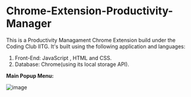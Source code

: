 # Chrome-Extension-Productivity-Manager

This is a Productivity Managament Chrome Extension build under the Coding Club IITG.
It's built using the following application and languages:

  1. Front-End: JavaScript , HTML and CSS.
  2. Database: Chrome(using its local storage API).

**Main Popup Menu:**

![image](https://user-images.githubusercontent.com/78587230/125006411-b22fac00-e07b-11eb-8e26-41d737c832c2.png)
